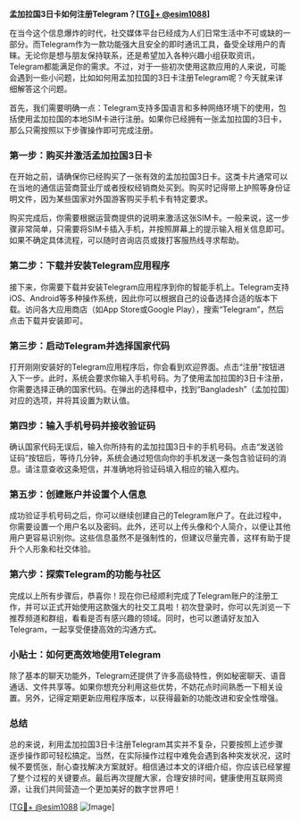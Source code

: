 **孟加拉国3日卡如何注册Telegram？[[TG💪+ @esim1088](https://t.me/s/esim1088)]**

在当今这个信息爆炸的时代，社交媒体平台已经成为人们日常生活中不可或缺的一部分。而Telegram作为一款功能强大且安全的即时通讯工具，备受全球用户的青睐。无论你是想与朋友保持联系，还是希望加入各种兴趣小组获取资讯，Telegram都能满足你的需求。不过，对于一些初次使用这款应用的人来说，可能会遇到一些小问题，比如如何用孟加拉国的3日卡注册Telegram呢？今天就来详细解答这个问题。

首先，我们需要明确一点：Telegram支持多国语言和多种网络环境下的使用，包括使用孟加拉国的本地SIM卡进行注册。如果你已经拥有一张孟加拉国的3日卡，那么只需按照以下步骤操作即可完成注册。

### **第一步：购买并激活孟加拉国3日卡**
在开始之前，请确保你已经购买了一张有效的孟加拉国3日卡。这类卡片通常可以在当地的通信运营商营业厅或者授权经销商处买到。购买时记得带上护照等身份证明文件，因为某些国家对外国游客购买手机卡有特定要求。

购买完成后，你需要根据运营商提供的说明来激活这张SIM卡。一般来说，这一步骤非常简单，只需要将SIM卡插入手机，并按照屏幕上的提示输入相关信息即可。如果不确定具体流程，可以随时咨询店员或拨打客服热线寻求帮助。

### **第二步：下载并安装Telegram应用程序**
接下来，你需要下载并安装Telegram应用程序到你的智能手机上。Telegram支持iOS、Android等多种操作系统，因此你可以根据自己的设备选择合适的版本下载。访问各大应用商店（如App Store或Google Play），搜索“Telegram”，然后点击下载并安装即可。

### **第三步：启动Telegram并选择国家代码**
打开刚刚安装好的Telegram应用程序后，你会看到欢迎界面。点击“注册”按钮进入下一步。此时，系统会要求你输入手机号码。为了使用孟加拉国的3日卡注册，你需要选择正确的国家代码。在弹出的选择框中，找到“Bangladesh”（孟加拉国）对应的选项，并将其设置为默认值。

### **第四步：输入手机号码并接收验证码**
确认国家代码无误后，输入你所持有的孟加拉国3日卡的手机号码。点击“发送验证码”按钮后，等待几分钟，系统会通过短信向你的手机发送一条包含验证码的消息。请注意查收这条短信，并准确地将验证码填入相应的输入框内。

### **第五步：创建账户并设置个人信息**
成功验证手机号码之后，你可以继续创建自己的Telegram账户了。在此过程中，你需要设置一个用户名以及密码。此外，还可以上传头像和个人简介，以便让其他用户更容易识别你。这些信息虽然不是强制性的，但建议尽量完善，这样有助于提升个人形象和社交体验。

### **第六步：探索Telegram的功能与社区**
完成以上所有步骤后，恭喜你！现在你已经顺利完成了Telegram账户的注册工作，并可以正式开始使用这款强大的社交工具啦！初次登录时，你可以先浏览一下推荐频道和群组，看看是否有感兴趣的领域。同时，也可以邀请好友加入Telegram，一起享受便捷高效的沟通方式。

### **小贴士：如何更高效地使用Telegram**
除了基本的聊天功能外，Telegram还提供了许多高级特性，例如秘密聊天、语音通话、文件共享等。如果你想充分利用这些优势，不妨花点时间熟悉一下相关设置。另外，记得定期更新应用程序版本，以获得最新的功能改进和安全性增强。

### **总结**
总的来说，利用孟加拉国3日卡注册Telegram其实并不复杂，只要按照上述步骤逐步操作即可轻松搞定。当然，在实际操作过程中难免会遇到各种突发状况，这时候不要慌张，耐心查找解决方案就好。相信通过本文的详细介绍，你应该已经掌握了整个过程的关键要点。最后再次提醒大家，合理安排时间，健康使用互联网资源，让我们共同营造一个更加美好的数字世界吧！

[[TG💪+ @esim1088](https://t.me/s/esim1088) ![Image](https://i.postimg.cc/4NQfJmqS/Snipaste-2025-05-13-00-14-12.png)]